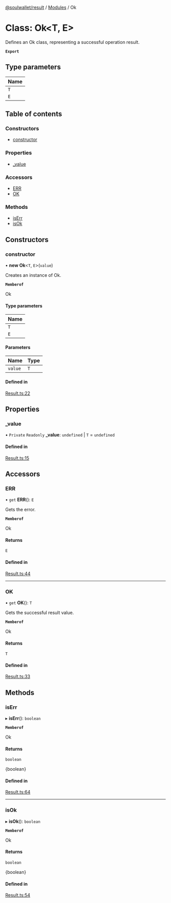 [@soulwallet/result](../README.md) / [Modules](../modules.md) / Ok

# Class: Ok<T, E\>

Defines an Ok class, representing a successful operation result.

**`Export`**

## Type parameters

| Name |
| :------ |
| `T` |
| `E` |

## Table of contents

### Constructors

- [constructor](Ok.md#constructor)

### Properties

- [\_value](Ok.md#_value)

### Accessors

- [ERR](Ok.md#err)
- [OK](Ok.md#ok)

### Methods

- [isErr](Ok.md#iserr)
- [isOk](Ok.md#isok)

## Constructors

### constructor

• **new Ok**<`T`, `E`\>(`value`)

Creates an instance of Ok.

**`Memberof`**

Ok

#### Type parameters

| Name |
| :------ |
| `T` |
| `E` |

#### Parameters

| Name | Type |
| :------ | :------ |
| `value` | `T` |

#### Defined in

[Result.ts:22](https://github.com/proofofsoulprotocol/soulwalletlib/blob/f66010c/packages/soulwallet-result/src/Result.ts#L22)

## Properties

### \_value

• `Private` `Readonly` **\_value**: `undefined` \| `T` = `undefined`

#### Defined in

[Result.ts:15](https://github.com/proofofsoulprotocol/soulwalletlib/blob/f66010c/packages/soulwallet-result/src/Result.ts#L15)

## Accessors

### ERR

• `get` **ERR**(): `E`

Gets the error.

**`Memberof`**

Ok

#### Returns

`E`

#### Defined in

[Result.ts:44](https://github.com/proofofsoulprotocol/soulwalletlib/blob/f66010c/packages/soulwallet-result/src/Result.ts#L44)

___

### OK

• `get` **OK**(): `T`

Gets the successful result value.

**`Memberof`**

Ok

#### Returns

`T`

#### Defined in

[Result.ts:33](https://github.com/proofofsoulprotocol/soulwalletlib/blob/f66010c/packages/soulwallet-result/src/Result.ts#L33)

## Methods

### isErr

▸ **isErr**(): `boolean`

**`Memberof`**

Ok

#### Returns

`boolean`

{boolean}

#### Defined in

[Result.ts:64](https://github.com/proofofsoulprotocol/soulwalletlib/blob/f66010c/packages/soulwallet-result/src/Result.ts#L64)

___

### isOk

▸ **isOk**(): `boolean`

**`Memberof`**

Ok

#### Returns

`boolean`

{boolean}

#### Defined in

[Result.ts:54](https://github.com/proofofsoulprotocol/soulwalletlib/blob/f66010c/packages/soulwallet-result/src/Result.ts#L54)
